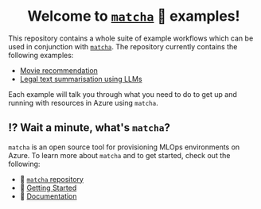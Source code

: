 <h1 align="center">
    Welcome to <code><a href="https://mymatcha.ai/">matcha</a></code> &#127861; examples!
</h1>

This repository contains a whole suite of example workflows which can be used in conjunction with [`matcha`](https://mymatcha.ai/). The repository currently contains the following examples:

* [Movie recommendation](recommendation)
* [Legal text summarisation using LLMs](llm)

Each example will talk you through what you need to do to get up and running with resources in Azure using `matcha`.

## &#8265;&#65039; Wait a minute, what's `matcha`?

`matcha` is an open source tool for provisioning MLOps environments on Azure. To learn more about `matcha` and to get started, check out the following:

* &#127861; [`matcha` repository](https://github.com/fuzzylabs/matcha)
* &#128678; [Getting Started](https://mymatcha.ai/getting-started/)
* &#128214; [Documentation](https://mymatcha.ai/)
